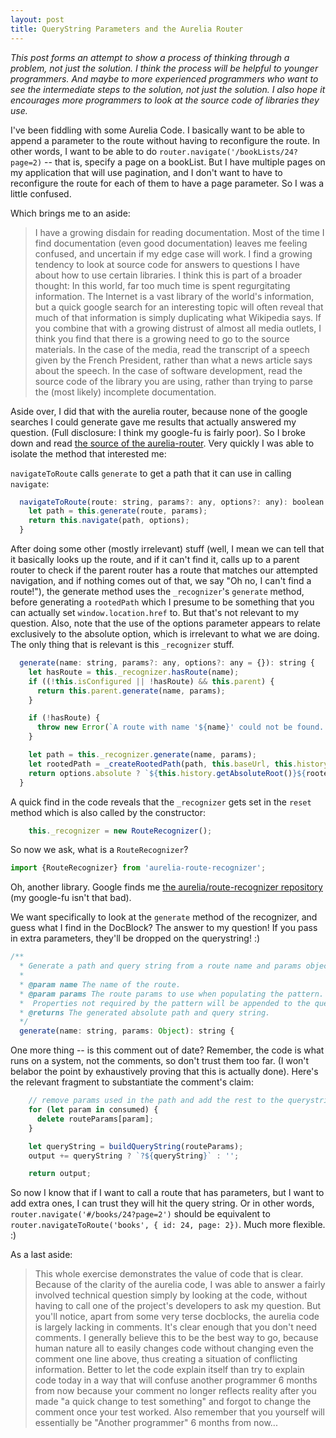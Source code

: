 ```yaml
---
layout: post
title: QueryString Parameters and the Aurelia Router
---
```


*This post forms an attempt to show a process of thinking through a problem, not just the solution. I think the process will be helpful to younger programmers. And maybe to more experienced programmers who want to see the intermediate steps to the solution, not just the solution. I also hope it encourages more programmers to look at the source code of libraries they use.*

I've been fiddling with some Aurelia Code. I basically want to be able to append a parameter to the route without having to reconfigure the route. In other words, I want to be able to do `router.navigate('/bookLists/24?page=2)` -- that is, specify a page on a bookList. But I have multiple pages on my application that will use pagination, and I don't want to have to reconfigure the route for each of them to have a page parameter. So I was a little confused.

Which brings me to an aside:
> I have a growing disdain for reading documentation. Most of the time I find documentation (even good documentation) leaves me feeling confused, and uncertain if my edge case will work. I find a growing tendency to look at source code for answers to questions I have about how to use certain libraries. I think this is part of a broader thought: In this world, far too much time is spent regurgitating information. The Internet is a vast library of the world's information, but a quick google search for an interesting topic will often reveal that much of that information is simply duplicating what Wikipedia says. If you combine that with a growing distrust of almost all media outlets, I think you find that there is a growing need to go to the source materials. In the case of the media, read the transcript of a speech given by the French President, rather than what a news article says about the speech. In the case of software development, read the source code of the library you are using, rather than trying to parse the (most likely) incomplete documentation.

Aside over, I did that with the aurelia router, because none of the google searches I could generate gave me results that actually answered my question. (Full disclosure: I think my google-fu is fairly poor). So I broke down and read [the source of the aurelia-router](https://github.com/aurelia/router/blob/master/src/router.js). Very quickly I was able to isolate the method that interested me:  

`navigateToRoute` calls `generate` to get a path that it can use in calling `navigate`:

```javascript
  navigateToRoute(route: string, params?: any, options?: any): boolean {
    let path = this.generate(route, params);
    return this.navigate(path, options);
  }
```

After doing some other (mostly irrelevant) stuff (well, I mean we can tell that it basically looks up the route, and if it can't find it, calls up to a parent router to check if the parent router has a route that matches our attempted navigation, and if nothing comes out of that, we say "Oh no, I can't find a route!"), the generate method uses the `_recognizer`'s `generate` method, before generating a `rootedPath` which I presume to be something that you can actually set `window.location.href` to. But that's not relevant to my question. Also, note that the use of the options parameter appears to relate exclusively to the absolute option, which is irrelevant to what we are doing. The only thing that is relevant is this `_recognizer` stuff.

```javascript
  generate(name: string, params?: any, options?: any = {}): string {
    let hasRoute = this._recognizer.hasRoute(name);
    if ((!this.isConfigured || !hasRoute) && this.parent) {
      return this.parent.generate(name, params);
    }

    if (!hasRoute) {
      throw new Error(`A route with name '${name}' could not be found. Check that \`name: '${name}'\` was specified in the route's config.`);
    }

    let path = this._recognizer.generate(name, params);
    let rootedPath = _createRootedPath(path, this.baseUrl, this.history._hasPushState, options.absolute);
    return options.absolute ? `${this.history.getAbsoluteRoot()}${rootedPath}` : rootedPath;
  }
```

A quick find in the code reveals that the `_recognizer` gets set in the `reset` method which is also called by the constructor:

```javascript
    this._recognizer = new RouteRecognizer();
```

So now we ask, what is a `RouteRecognizer`?

```javascript
import {RouteRecognizer} from 'aurelia-route-recognizer';
```

Oh, another library. Google finds me [the aurelia/route-recognizer repository](https://github.com/aurelia/route-recognizer/blob/master/src/route-recognizer.js) (my google-fu isn't that bad).

We want specifically to look at the `generate` method of the recognizer, and guess what I find in the DocBlock? The answer to my question! If you pass in extra parameters, they'll be dropped on the querystring! :)

```javascript
/**
  * Generate a path and query string from a route name and params object.
  *
  * @param name The name of the route.
  * @param params The route params to use when populating the pattern.
  *  Properties not required by the pattern will be appended to the query string.
  * @returns The generated absolute path and query string.
  */
  generate(name: string, params: Object): string {
```

One more thing -- is this comment out of date? Remember, the code is what runs on a system, not the comments, so don't trust them too far. (I won't belabor the point by exhaustively proving that this is actually done). Here's the relevant fragment to substantiate the comment's claim:

```javascript
    // remove params used in the path and add the rest to the querystring
    for (let param in consumed) {
      delete routeParams[param];
    }

    let queryString = buildQueryString(routeParams);
    output += queryString ? `?${queryString}` : '';

    return output;
```  

So now I know that if I want to call a route that has parameters, but I want to add extra ones, I can trust they will hit the query string. Or in other words, `router.navigate('#/books/24?page=2')` should be equivalent to `router.navigateToRoute('books', { id: 24, page: 2})`. Much more flexible. :)

As a last aside:
 > This whole exercise demonstrates the value of code that is clear. Because of the clarity of the aurelia code, I was able to answer a fairly involved technical question simply by looking at the code, without having to call one of the project's developers to ask my question. But you'll notice, apart from some very terse docblocks, the aurelia code is largely lacking in comments. It's clear enough that you don't need comments. I generally believe this to be the best way to go, because human nature all to easily changes code without changing even the comment one line above, thus creating a situation of conflicting information. Better to let the code explain itself than try to explain code today in a way that will confuse another programmer 6 months from now because your comment no longer reflects reality after you made "a quick change to test something" and forgot to change the comment once your test worked. Also remember that you yourself will essentially be "Another programmer" 6 months from now...